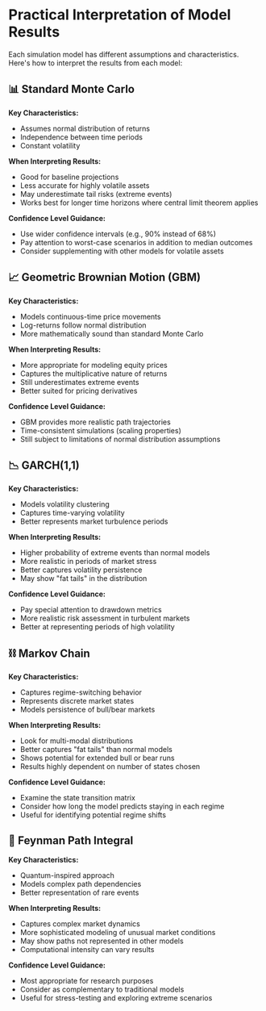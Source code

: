 # Practical Interpretation of Model Results

Each simulation model has different assumptions and characteristics. Here's how to interpret the results from each model:

## 📊 Standard Monte Carlo

**Key Characteristics:**
- Assumes normal distribution of returns
- Independence between time periods
- Constant volatility

**When Interpreting Results:**
- Good for baseline projections
- Less accurate for highly volatile assets
- May underestimate tail risks (extreme events)
- Works best for longer time horizons where central limit theorem applies

**Confidence Level Guidance:**
- Use wider confidence intervals (e.g., 90% instead of 68%)
- Pay attention to worst-case scenarios in addition to median outcomes
- Consider supplementing with other models for volatile assets

## 📈 Geometric Brownian Motion (GBM)

**Key Characteristics:**
- Models continuous-time price movements
- Log-returns follow normal distribution
- More mathematically sound than standard Monte Carlo

**When Interpreting Results:**
- More appropriate for modeling equity prices
- Captures the multiplicative nature of returns
- Still underestimates extreme events
- Better suited for pricing derivatives

**Confidence Level Guidance:**
- GBM provides more realistic path trajectories
- Time-consistent simulations (scaling properties)
- Still subject to limitations of normal distribution assumptions

## 📉 GARCH(1,1)

**Key Characteristics:**
- Models volatility clustering
- Captures time-varying volatility
- Better represents market turbulence periods

**When Interpreting Results:**
- Higher probability of extreme events than normal models
- More realistic in periods of market stress
- Better captures volatility persistence
- May show "fat tails" in the distribution

**Confidence Level Guidance:**
- Pay special attention to drawdown metrics
- More realistic risk assessment in turbulent markets
- Better at representing periods of high volatility

## ⛓️ Markov Chain

**Key Characteristics:**
- Captures regime-switching behavior
- Represents discrete market states
- Models persistence of bull/bear markets

**When Interpreting Results:**
- Look for multi-modal distributions
- Better captures "fat tails" than normal models
- Shows potential for extended bull or bear runs
- Results highly dependent on number of states chosen

**Confidence Level Guidance:**
- Examine the state transition matrix
- Consider how long the model predicts staying in each regime
- Useful for identifying potential regime shifts

## 🔄 Feynman Path Integral

**Key Characteristics:**
- Quantum-inspired approach
- Models complex path dependencies
- Better representation of rare events

**When Interpreting Results:**
- Captures complex market dynamics
- More sophisticated modeling of unusual market conditions
- May show paths not represented in other models
- Computational intensity can vary results

**Confidence Level Guidance:**
- Most appropriate for research purposes
- Consider as complementary to traditional models
- Useful for stress-testing and exploring extreme scenarios
